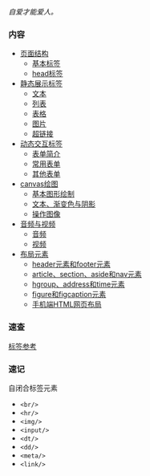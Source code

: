 
*自爱才能爱人。*

### 内容

* [页面结构](ch01)
   * [基本标签](ch01/01_基本标签.md)
   * [head标签](ch02/02_head.md)
* [静态展示标签](ch02)
   * [文本](ch02/01_文本.md)
   * [列表](ch02/02_列表.md)
   * [表格](ch02/03_表格.md)
   * [图片](ch02/04_图片.md)
   * [超链接](ch02/05_超链接.md)
* [动态交互标签](ch03)
   * [表单简介](ch03/01_表单简介.md)
   * [常用表单](ch03/02_常用表单.md)
   * [其他表单](ch03/03_其他表单.md)
* [canvas绘图](ch04)
   * [基本图形绘制](ch04/01_基本图形绘制.md)
   * [文本、渐变色与阴影](ch04/02_文本渐变色与阴影.md)
   * [操作图像](ch04/03_操作图像.md)
* [音频与视频](ch05)
   * [音频](ch05/01_音频.md)
   * [视频](ch05/02_视频.md)
* [布局元素](ch06)
   * [header元素和footer元素](ch06/01_header元素和footer元素.md)
   * [article、section、aside和nav元素](ch06/02_article_section_aside_nav元素.md)
   * [hgroup、address和time元素](ch06/03_hgroup_address_time元素.md)
   * [figure和figcaption元素](ch06/04_figure和figcaption元素.md)
   * [手机端HTML网页布局](ch06/05_手机端HTML网页布局.md)


### 速查

[标签参考](https://www.w3school.com.cn/tags/index.asp)


### 速记

自闭合标签元素
* `<br/>`
* `<hr/>`
* `<img/>`
* `<input/>`
* `<dt/>`
* `<dd/>`
* `<meta/>`
* `<link/>`
